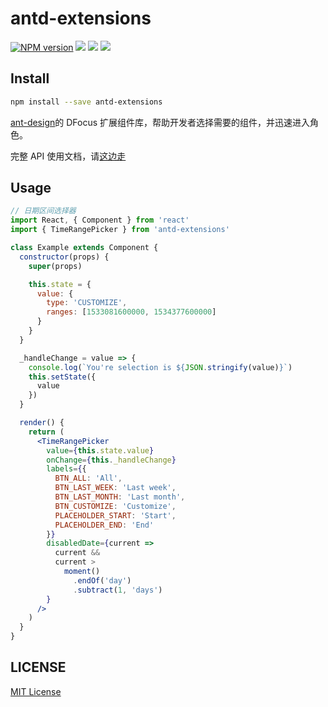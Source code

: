 # antd-extensions

[![NPM version][npm-image]][npm-url]
![][david-url]
![][dt-url]
![][license-url]

## Install

```bash
npm install --save antd-extensions
```

[ant-design](https://ant.design/)的 DFocus 扩展组件库，帮助开发者选择需要的组件，并迅速进入角色。

完整 API 使用文档，请[这边走](https://dfocusfe.github.io/antd-extensions)

## Usage

```jsx
// 日期区间选择器
import React, { Component } from 'react'
import { TimeRangePicker } from 'antd-extensions'

class Example extends Component {
  constructor(props) {
    super(props)

    this.state = {
      value: {
        type: 'CUSTOMIZE',
        ranges: [1533081600000, 1534377600000]
      }
    }
  }

  _handleChange = value => {
    console.log(`You're selection is ${JSON.stringify(value)}`)
    this.setState({
      value
    })
  }

  render() {
    return (
      <TimeRangePicker
        value={this.state.value}
        onChange={this._handleChange}
        labels={{
          BTN_ALL: 'All',
          BTN_LAST_WEEK: 'Last week',
          BTN_LAST_MONTH: 'Last month',
          BTN_CUSTOMIZE: 'Customize',
          PLACEHOLDER_START: 'Start',
          PLACEHOLDER_END: 'End'
        }}
        disabledDate={current =>
          current &&
          current >
            moment()
              .endOf('day')
              .subtract(1, 'days')
        }
      />
    )
  }
}
```

## LICENSE

[MIT License](https://raw.githubusercontent.com/DFocusFE/antd-extensions/master/LICENSE)

[npm-url]: https://npmjs.org/package/antd-extensions
[npm-image]: https://badge.fury.io/js/antd-extensions.png
[david-url]: https://david-dm.org/DFocusFE/antd-extensions.png
[dt-url]: https://img.shields.io/npm/dt/antd-extensions.svg
[license-url]: https://img.shields.io/npm/l/antd-extensions.svg
